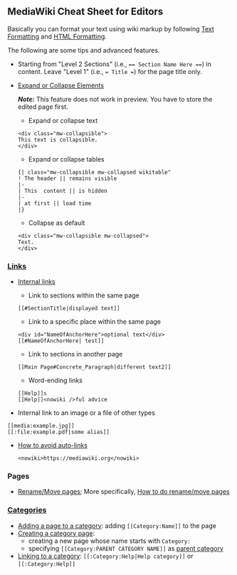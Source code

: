 ## MediaWiki Cheat Sheet for Editors

Basically you can format your text using wiki markup by following [Text Formatting](https://www.mediawiki.org/wiki/Help:Formatting) and [HTML Formatting](https://en.wikibooks.org/wiki/MediaWiki_User_Guide/Text_Formatting).

The following are some tips and advanced features.

- Starting from "Level 2 Sections" (i.e., `== Section Name Here ==`) in content. Leave "Level 1" (i.e., `= Title =`) for the page title only.
- [Expand or Collapse Elements](https://www.mediawiki.org/wiki/Manual:Collapsible_elements)

  ***Note:*** This feature does not work in preview. You have to store the edited page first.

  - Expand or collapse text

  ```
  <div class="mw-collapsible">
  This text is collapsible.
  </div>
  ```

  - Expand or collapse tables

  ```
  {| class="mw-collapsible mw-collapsed wikitable"
  ! The header || remains visible
  |-
  | This  content || is hidden
  |-
  | at first || load time
  |}
  ```

  - Collapse as default

  ```
  <div class="mw-collapsible mw-collapsed">
  Text.
  </div>
  ```

### [Links](https://www.mediawiki.org/wiki/Help%3aLinks)

- [Internal links](https://www.mediawiki.org/wiki/Help%3aLinks#Internal_links)
  - Link to sections within the same page

  ```
  [[#SectionTitle|displayed text]]
  ```
  - Link to a specific place within the same page

  ```
  <div id="NameOfAnchorHere">optional text</div>
  [[#NameOfAnchorHere| test]]
  ```

  - Link to sections in another page
  
  ```
  [[Main Page#Concrete_Paragraph|different text2]]
  ```

  - Word-ending links

  ```
  [[Help]]s
  [[Help]]<nowiki />ful advice
  ```

 - Internal link to an image or a file of other types	

  ```
  [[media:example.jpg]]
  [[:file:example.pdf|some alias]]
  ```
- [How to avoid auto-links](https://www.mediawiki.org/wiki/Help%3aLinks#How_to_avoid_auto-links)

  ```
  <nowiki>https://mediawiki.org</nowiki>
  ```

### Pages

- [Rename/Move pages](https://meta.wikimedia.org/wiki/Help:Moving_a_page); More specifically, [How to do rename/move pages](https://meta.wikimedia.org/wiki/Help:Moving_a_page#How_to_do_it)

### [Categories](https://www.mediawiki.org/wiki/Help:Categories)

- [Adding a page to a category](https://www.mediawiki.org/wiki/Help:Categories#Adding_a_page_to_a_category): adding `[[Category:Name]]` to the page
- [Creating a category page](https://www.mediawiki.org/wiki/Help:Categories#Creating_a_category_page):  
  - creating a new page whose name starts with `Category:`
  - specifying `[[Category:PARENT CATEGORY NAME]]` as [parent category](https://commons.wikimedia.org/wiki/Commons:How_to_create_new_categories_or_subcategories)
- [Linking to a category](https://www.mediawiki.org/wiki/Help:Categories#Linking_to_a_category): `[[:Category:Help|Help category]]` or `[[:Category:Help]]`

